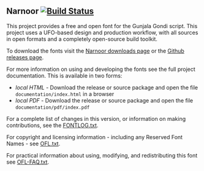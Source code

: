 ## Narnoor [![Build Status](http://build.palaso.org/app/rest/builds/buildType:Fonts_Narnoor/statusIcon)](http://build.palaso.org/viewType.html?buildTypeId=Fonts_Narnoor&guest=1)

This project provides a free and open font for the Gunjala Gondi script.
This project uses a UFO-based design and production workflow, with all sources in open formats and a completely open-source build toolkit.

To download the fonts visit the [Narnoor downloads page](https://software.sil.org/narnoor/#downloads) or the [Github releases page](https://github.com/silnrsi/font-narnoor/releases).

For more information on using and developing the fonts see the full project documentation. This is available in two forms:

- *local HTML* - Download the release or source package and open the file `documentation/index.html` in a browser
- *local PDF* - Download the release or source package and open the file `documentation/pdf/index.pdf`

For a complete list of changes in this version, or information on making contributions, see the [FONTLOG.txt](FONTLOG.txt).

For copyright and licensing information - including any Reserved Font Names - see [OFL.txt](OFL.txt).

For practical information about using, modifying, and redistributing this font see [OFL-FAQ.txt](OFL-FAQ.txt).
